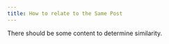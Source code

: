 ```yaml
---
title: How to relate to the Same Post
---
```


There should be some content to determine similarity.
